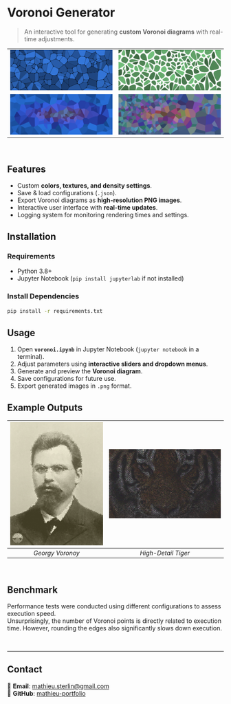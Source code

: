 # Voronoi Generator
> An interactive tool for generating **custom Voronoi diagrams** with real-time adjustments.
<table style="border-collapse: collapse; border: none;">
  <tr>
    <td><img src="figures/example1.png" width="100%"></td>
    <td><img src="figures/example2.png" width="100%"></td>
  </tr>
  <tr>
    <td><img src="figures/example3.png" width="100%"></td>
    <td><img src="figures/example4.png" width="100%"></td>
  </tr>
</table>

<br>

## Features
- Custom **colors, textures, and density settings**.
- Save & load configurations (`.json`).
- Export Voronoi diagrams as **high-resolution PNG images**.
- Interactive user interface with **real-time updates**.
- Logging system for monitoring rendering times and settings.

## Installation

### Requirements
- Python 3.8+  
- Jupyter Notebook (`pip install jupyterlab` if not installed)

### Install Dependencies
```bash
pip install -r requirements.txt
```

## Usage
1. Open **`voronoi.ipynb`** in Jupyter Notebook (`jupyter notebook` in a terminal).
2. Adjust parameters using **interactive sliders and dropdown menus**.
3. Generate and preview the **Voronoi diagram**.
4. Save configurations for future use.
5. Export generated images in `.png` format.

## Example Outputs
| ![Voronoi](figures/Gregory-Voronoy_high-detail.png) | ![Tiger](figures/tiger_stylized.png) |
|:--------------------------------------------------:|:------------------------------------:|
| *Georgy Voronoy* | *High-Detail Tiger* |


<br>

## Benchmark

Performance tests were conducted using different configurations to assess execution speed.  
Unsurprisingly, the number of Voronoi points is directly related to execution time. However, rounding the edges also significantly slows down execution.


<br>

---

## Contact
📩 **Email**: [mathieu.sterlin@gmail.com](mailto:mathieu.sterlin@gmail.com)  
🐙 **GitHub**: [mathieu-portfolio](https://github.com/mathieu-portfolio/)

